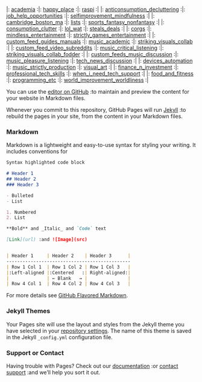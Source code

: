 |: [academia](https://www.reddit.com/user/befoul/m/academia) :|: [happy_place](https://www.reddit.com/user/befoul/m/happy_place) :|: [raspi](https://www.reddit.com/user/befoul/m/raspi) :|
|: [anticonsumption_decluttering](https://www.reddit.com/user/befoul/m/anticonsumption_decluttering) :|: [job_help_opportunities](https://www.reddit.com/user/befoul/m/job_help_opportunities) :|: [selfimprovement_mindfulness](https://www.reddit.com/user/befoul/m/selfimprovement_mindfulness) :|
|: [cambridge_boston_ma](https://www.reddit.com/user/befoul/m/cambridge_boston_ma) :|: [lists](https://www.reddit.com/user/befoul/m/lists) :|: [sports_fantasy_nonfantasy](https://www.reddit.com/user/befoul/m/sports_fantasy_nonfantasy) :|
|: [consumption_clutter](https://www.reddit.com/user/befoul/m/consumption_clutter) :|: [lol_wat](https://www.reddit.com/user/befoul/m/lol_wat) :|: [steals_deals](https://www.reddit.com/user/befoul/m/steals_deals) :|
|: [corgs](https://www.reddit.com/user/befoul/m/corgs) :|: [mindless_entertainment](https://www.reddit.com/user/befoul/m/mindless_entertainment) :|: [strictly_games_entertainment](https://www.reddit.com/user/befoul/m/strictly_games_entertainment) :|
|: [custom_feed_guides_manuals](https://www.reddit.com/user/befoul/m/custom_feed_guides_manuals) :|: [music_academic](https://www.reddit.com/user/befoul/m/music_academic) :|: [striking_visuals_collab](https://www.reddit.com/user/befoul/m/striking_visuals_collab) :|
|: [custom_feed_video_subreddits](https://www.reddit.com/user/befoul/m/custom_feed_video_subreddits) :|: [music_critical_listening](https://www.reddit.com/user/befoul/m/music_critical_listening) :|: [striking_visuals_collab_fodder](https://www.reddit.com/user/befoul/m/striking_visuals_collab_fodder) :|
|: [custom_feeds_music_discussion](https://www.reddit.com/user/befoul/m/custom_feeds_music_discussion) :|: [music_pleasure_listening](https://www.reddit.com/user/befoul/m/music_pleasure_listening) :|: [tech_news_discussion](https://www.reddit.com/user/befoul/m/tech_news_discussion) :|
|: [devices_automation](https://www.reddit.com/user/befoul/m/devices_automation) :|: [music_strictly_production](https://www.reddit.com/user/befoul/m/music_strictly_production) :|: [visual_art](https://www.reddit.com/user/befoul/m/visual_art) :|
|: [finance_n_investment](https://www.reddit.com/user/befoul/m/finance_n_investment) :|: [professional_tech_skills](https://www.reddit.com/user/befoul/m/professional_tech_skills) :|: [when_i_need_tech_support](https://www.reddit.com/user/befoul/m/when_i_need_tech_support) :|
|: [food_and_fitness](https://www.reddit.com/user/befoul/m/food_and_fitness) :|: [programming_etc](https://www.reddit.com/user/befoul/m/programming_etc) :|: [world_improvement_worldliness](https://www.reddit.com/user/befoul/m/world_improvement_worldliness) :|

You can use the [editor on GitHub](https://github.com/mrprints/multireddits/edit/gh-pages/index.md) :to maintain and preview the content for your website in Markdown files.

Whenever you commit to this repository, GitHub Pages will run [Jekyll](https://jekyllrb.com/) :to rebuild the pages in your site, from the content in your Markdown files.

### Markdown

Markdown is a lightweight and easy-to-use syntax for styling your writing. It includes conventions for

```markdown
Syntax highlighted code block

# Header 1
## Header 2
### Header 3

- Bulleted
- List

1. Numbered
2. List

**Bold** and _Italic_ and `Code` text

[Link](url) :and ![Image](src)


| Header 1     | Header 2    | Header 3      |
----------------------------------------------
| Row 1 Col 1  | Row 1 Col 2 | Row 1 Col 3   |
|:Left-aligned |:Centered   :| Right-aligned:|
|              | ← Blank   → |               |
| Row 4 Col 1  | Row 4 Col 2 | Row 4 Col 3   |
```

For more details see [GitHub Flavored Markdown](https://guides.github.com/features/mastering-markdown/).

### Jekyll Themes

Your Pages site will use the layout and styles from the Jekyll theme you have selected in your [repository settings](https://github.com/mrprints/multireddits/settings). The name of this theme is saved in the Jekyll `_config.yml` configuration file.

### Support or Contact

Having trouble with Pages? Check out our [documentation](https://docs.github.com/categories/github-pages-basics/) :or [contact support](https://github.com/contact) :and we’ll help you sort it out.
